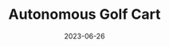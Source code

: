 ---
layout: default
title: Autonomous Golf Cart
modal-id: 1
date: 2023-06-26
img: drive-by-wire-1.jpg
img_cap: Dr. Toker, Mr. Kalman, and Matthew DeCicco on the cart
img1: drive-by-wire-3.jpg
img1_cap: Touchscreen GUI with drive modes and the cart wiring harness that I created
img2: golfcart.jpg
img2_cap: Visual of the pneumatic system and solar charging system
alt: image-alt
project-date: June 2022
client: ECE Department
category: Electrical/Computer Engineering
link:
Repolink: https://github.com/m-decicco/Golf-Cart
Newslink: https://floridapoly.edu/news/articles/2022/11/110122-drive-by-wire-golf-cart.php
Researchlink: https://www.researchgate.net/publication/370621855_Drive-By-Wire_Conversion_of_an_Electric_Golf-Cart_for_Self-Driving_Vehicles_Research
description: "&nbsp;&nbsp;&nbsp;&nbsp;Entire drive-by-wire conversion of an electric golf cart using a Raspberry Pi and an Arduino for Self-Driving Vehicles Research."
outcome: "&nbsp;&nbsp;&nbsp;&nbsp;In the context of my Self-Driving Vehicles Research initiative, I successfully executed a comprehensive drive-by-wire conversion on an electric golf cart, employing a Raspberry Pi and Arduino platform. This endeavor afforded me the opportunity to acquire and apply advanced Python programming skills, specializing in key libraries such as PySimpleGUI for the development of the touchscreen interface and PyGame for interfacing with the Xbox remote.
<br><br>
&nbsp;&nbsp;&nbsp;&nbsp;In order to achieve precise control and seamless operation, I seamlessly integrated an Arduino Nano to govern the stepper motor, thereby enhancing step pulse management and ensuring seamless synchronization with the absolute encoder. Employing timer and interrupt protocols, I consistently maintained the stepper motor at the correct angle to optimize performance.
<br><br>
&nbsp;&nbsp;&nbsp;&nbsp;Over the course of the project, I accumulated substantial expertise in electrical wiring and circuitry while integrating a variety of components, including pneumatics and sensors. The project's culmination resulted in three distinct control modes: a manual mode for conventional operation, an Xbox mode for comprehensive control via an Xbox One remote, and a Serial mode enabling users to execute computationally intensive algorithms on their laptop or PC while transmitting commands to the Raspberry Pi.
<br><br>
&nbsp;&nbsp;&nbsp;&nbsp;To ensure safety and reliability, I incorporated fail-safe mechanisms that automatically halt cart movement if new commands are not received within 0.1 seconds. This precautionary measure guarantees that abrupt disconnections of the remote or serial device do not lead to potential hazards.
<br><br>
&nbsp;&nbsp;&nbsp;&nbsp;Throughout the course of this project, I had the privilege of collaborating with esteemed professors, graduate students, and fabrication specialists. The experience not only enhanced my technical skills but also provided valuable insights into working effectively within a team and navigating complex research-oriented projects.
<br><br>
&nbsp;&nbsp;&nbsp;&nbsp;Overall, this drive-by-wire conversion project for the electric golf cart showcases my proficiency in Python programming, Raspberry Pi, and Arduino integration, as well as my ability to tackle multifaceted challenges and implement practical solutions in the realm of self-driving vehicles research."
teammates: Dr. Toker, Dr. Reza, Mike Kalman, Sam De Oliveira, Hunter Stopford, Lev Nikitin
---
